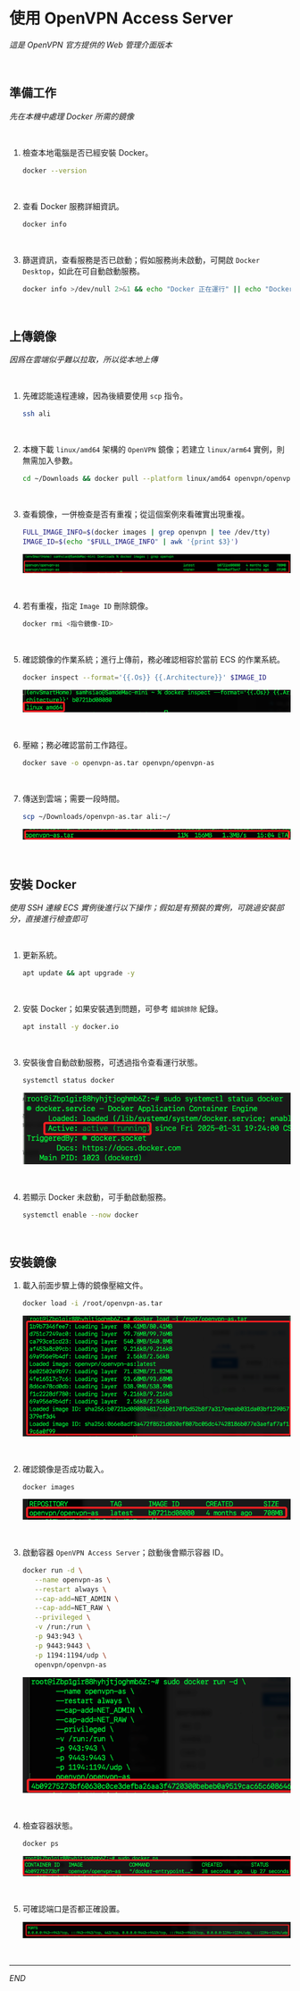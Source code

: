 # 使用 OpenVPN Access Server

_這是 OpenVPN 官方提供的 Web 管理介面版本_

<br>

## 準備工作

_先在本機中處理 Docker 所需的鏡像_

<br>

1. 檢查本地電腦是否已經安裝 Docker。

   ```bash
   docker --version
   ```

<br>

2. 查看 Docker 服務詳細資訊。

   ```bash
   docker info
   ```

<br>

3. 篩選資訊，查看服務是否已啟動；假如服務尚未啟動，可開啟 `Docker Desktop`，如此在可自動啟動服務。

   ```bash
   docker info >/dev/null 2>&1 && echo "Docker 正在運行" || echo "Docker 未運行"
   ```

<br>

## 上傳鏡像

_因爲在雲端似乎難以拉取，所以從本地上傳_

<br>

1. 先確認能遠程連線，因為後續要使用 `scp` 指令。

   ```bash
   ssh ali
   ```

<br>

2. 本機下載 `linux/amd64` 架構的 `OpenVPN` 鏡像；若建立 `linux/arm64` 實例，則無需加入參數。

   ```bash
   cd ~/Downloads && docker pull --platform linux/amd64 openvpn/openvpn-as
   ```

<br>

3. 查看鏡像，一併檢查是否有重複；從這個案例來看確實出現重複。

   ```bash
   FULL_IMAGE_INFO=$(docker images | grep openvpn | tee /dev/tty)
   IMAGE_ID=$(echo "$FULL_IMAGE_INFO" | awk '{print $3}')
   ```

   ![](images/img_56.png)

<br>

4. 若有重複，指定 `Image ID` 刪除鏡像。

   ```bash
   docker rmi <指令鏡像-ID>
   ```

<br>

5. 確認鏡像的作業系統；進行上傳前，務必確認相容於當前 ECS 的作業系統。

   ```bash
   docker inspect --format='{{.Os}} {{.Architecture}}' $IMAGE_ID
   ```

   ![](images/img_76.png)

<br>

6. 壓縮；務必確認當前工作路徑。

   ```bash
   docker save -o openvpn-as.tar openvpn/openvpn-as
   ```

<br>

7. 傳送到雲端；需要一段時間。

   ```bash
   scp ~/Downloads/openvpn-as.tar ali:~/
   ```

   ![](images/img_33.png)

<br>

## 安裝 Docker

_使用 SSH 連線 ECS 實例後進行以下操作；假如是有預裝的實例，可跳過安裝部分，直接進行檢查即可_

<br>

1. 更新系統。

   ```bash
   apt update && apt upgrade -y
   ```

<br>

2. 安裝 Docker；如果安裝遇到問題，可參考 `錯誤排除` 紀錄。

   ```bash
   apt install -y docker.io
   ```

<br>

3. 安裝後會自動啟動服務，可透過指令查看運行狀態。

   ```bash
   systemctl status docker
   ```

   ![](images/img_19.png)

<br>

4. 若顯示 Docker 未啟動，可手動啟動服務。

   ```bash
   systemctl enable --now docker
   ```

<br>

## 安裝鏡像

1. 載入前面步驟上傳的鏡像壓縮文件。

   ```bash
   docker load -i /root/openvpn-as.tar
   ```

   ![](images/img_20.png)

<br>

2. 確認鏡像是否成功載入。

   ```bash
   docker images
   ```

   ![](images/img_34.png)

<br>

3. 啟動容器 `OpenVPN Access Server`；啟動後會顯示容器 ID。

   ```bash
   docker run -d \
      --name openvpn-as \
      --restart always \
      --cap-add=NET_ADMIN \
      --cap-add=NET_RAW \
      --privileged \
      -v /run:/run \
      -p 943:943 \
      -p 9443:9443 \
      -p 1194:1194/udp \
      openvpn/openvpn-as
   ```

   ![](images/img_21.png)

<br>

4. 檢查容器狀態。

   ```bash
   docker ps
   ```

   ![](images/img_22.png)

<br>

5. 可確認端口是否都正確設置。

   ![](images/img_57.png)

<br>

___

_END_
